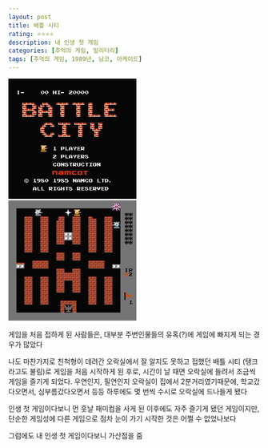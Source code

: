 ```yaml
---
layout: post
title: 배틀 시티
rating: ⭐️⭐️⭐️⭐️
description: 내 인생 첫 게임
categories: [추억의 게임, 밀리터리]
tags: [추억의 게임, 1989년, 남코, 아케이드]
---
```


![battle city](../../img/2002/battle_city_01.jpg)
![battle city](../../img/2002/battle_city_02.jpg)

게임을 처음 접하게 된 사람들은, 대부분 주변인물들의 유혹(?)에 게임에 빠지게 되는 경우가 많았다

나도 마찬가지로 친척형이 데려간 오락실에서 잘 알지도 못하고 접했던 배틀 시티 (탱크라고도 불림)로 게임을 처음 시작하게 된 후로, 시간이 날 때면 오락실에 들려서 조금씩 게임을 즐기게 되었다. 우연인지, 필연인지 오락실이 집에서 2분거리였기때문에, 학교갔다오면서, 심부름갔다오면서 등등 하루에도 몇 번씩 수시로 오락실에 드나들게 됐다


인생 첫 게임이다보니 먼 훗날 패미컴을 사게 된 이후에도 자주 즐기게 됐던 게임이지만, 단순한 게임성에 다른 게임으로 점차 눈이 가기 시작한 것은 어쩔 수 없었나보다

그럼에도 내 인생 첫 게임이다보니 가산점을 줌